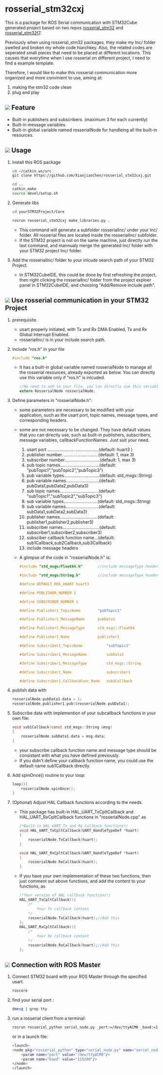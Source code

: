 # rosserial_stm32cxj

This is a package for ROS Serial communication with STM32Cube generated project based on two repos [rosserial_stm32](https://github.com/yoneken/rosserial_stm32) and [rosserial_stm32f7](https://github.com/fdila/rosserial_stm32f7). 

Previously when using rosserial_stm32 packages, they make my Inc/ folder swelled and broken my whole code hiarchkey.  Also, the related codes are seperated small pieces that need to be placed at different locations. This causes that everytime when I use rosserial on different project, I need to find a example template.

Therefore, I would like to make this rosserial communication more organized and more convinient to use, aiming at:
1. making the stm32 code clean
2. plug and play


## ![](https://via.placeholder.com/15/1589F0/000000?text=+) Feature
* Built-in publishers and subscribers. (maximum 3 for each currently)
* Built-in message variables.
* Built-in global variable named rosserialNode for handleing all the built-in resources.

## ![](https://via.placeholder.com/15/1589F0/000000?text=+) Usage
1. Install this ROS package
    ```sh
    cd ~/catkin_ws/src
    git clone https://github.com/XiaojiaoChen/rosserial_stm32cxj.git
    ```
    ```sh
    cd ..
    catkin_make
    source devel/setup.sh
    ```
2. Generate libs

    ```sh
    cd yourSTM32Project/Core

    rosrun rosserial_stm32cxj make_libraries.py .
    ```

    * This command will generate a subfolder rosserialInc/ under your Inc/ folder. All rosserial files are located inside the rosserialInc/ subfolder.
    * if the STM32 project is not on the same machine, just directly run the last command, and mannualy merge the generated Inc/ folder with your STM32 project Inc/ folder.


3. Add the rosserialInc/ folder to your inlcude search path of your STM32 Project. 

    * In STM32CubeIDE, this could be done by first refreshing the project, then right clicking the rosserialInc/ folder from the project exploer panel in STM32CubeIDE, and choosing "Add/Remove include path". 


## ![](https://via.placeholder.com/15/1589F0/000000?text=+) Use rosserial communication in your STM32 Project
 

1. prerequisite. 
    * usart properly initiated, with Tx and Rx DMA Enabled, Tx and Rx Global Interrupt Enabled.
    * rosserialInc/ is in your include search path.

2. Include "ros.h" in your file
    ```c
    #include "ros.h"
    ```
    * It has a built-in global variable named rosserialNode to manage all the rosserial resources, already exported as below. You can directly use this variable only if "ros.h" is inlcuded.
        ```c
        //No need to add to your file, you can directly use this variable if "ros.h" is included
        extern RosserialNode rosserialNode; 
        ```
3. Define parameters in "rosserialNode.h":

    * some parameters are necessary to be modified with your application, such as the usart port, topic names,  message types, and corresponding headers.

    * some are not necessary to be changed. They have default values that you can directly use, such as built-in publishers, subscribers, message variables, callbackFunctionNames. Just suit your need.
    
        1. usart port ..........................................(default: huart3   )
        2. publisher number. ............................(default: 1, max 3)
        2. subscriber number.............................(default: 1, max 3)
        3. pub topic names................................(default: "pubTopic1","pubTopic2","pubTopic3")
        3. pub variable types.............................(default: std_msgs::String)
        3. pub variable names...........................(default: pubData1,pubData2,pubData3)
        3. sub topic names................................(default: "subTopic1","subTopic2","subTopic3")
        3. sub variable types............................(default: std_msgs::String)
        3. sub variable names...........................(default: subData1,subData2,subData3)
        5. publisher names...............................(default: publisher1,publisher2,publisher3)
        6. subscriber names..............................(default: subscriber1,subscriber2,subscriber3)
        7. subsciber callback function name...(default: sub1Callback,sub2Callback,sub3Callback)
        8. include message headers

    * A glimpse of the code in "rosserialNode.h" is:

        ```c
        #include "std_msgs/Float64.h"		//include messageType headers

        #include "std_msgs/String.h"		//include messageType headers

        #define DEFAULT_ROS_HUART huart3

        #define PUBLISHER_NUMBER 1

        #define SUBSCRIBER_NUMBER 1

        #define Publisher1_TopicName    	"pubTopic1"

        #define Publisher1_MessageName  	pubData1 

        #define Publisher1_MessageType  	std_msgs::Float64 

        #define Publisher1_Name		  		publisher1

        #define Subscriber1_TopicName 			"subTopic1" 

        #define Subscriber1_MessageName 		subData1 

        #define Subscriber1_MessageType 		std_msgs::String 

        #define Subscriber1_Name		  		subscriber1	

        #define Subscriber1_CallbackFunc_Name   sub1Callback  
        ```
4. publish data with
    ```c
    rosserialNode.pubData1.data = 1;
    rosserialNode.publisher1.pub(&rosserialNode.pubData1);
    ```
5. Subscribe data with implemention of your subcallback functions in your own file:
    ```c
    void sub1Callback(const std_msgs::String &msg)
    {
        rosserialNode.subData1.data = msg.data;
    }
    ```
    * your subscribe callback function name and message type should be consistant with what you have defined previously. 
    * If you didn't define your callback function name, you could use the default name sub1Callback directly.

6. Add spinOnce() routine to your loop:
    ```c
    loop(){
        rosserialNode.spinOnce();
    }
    ```
7. (Optional) Adjust HAL Callback functions according to the needs.

    * This package has built-in HAL_UART_TxCpltCallback and HAL_UART_RxCpltCallback functions in "rosserialNode.cpp" as
        ```c
        /*Built-in HAL UART Tx and Rx Callback functions*/
        void HAL_UART_TxCpltCallback(UART_HandleTypeDef *huart)
        {
            rosserialNode.TxCallback(huart);    
        }

        void HAL_UART_RxCpltCallback(UART_HandleTypeDef *huart)
        {
            rosserialNode.RxCallback(huart);
        }
        ```
    * If you have your own implementation of these two functions, then just comment out above functions, and add the content to your functions, as
        ```c
        /*Your version of HAL callback functions*/
        HAL_UART_TxCpltCallback(){
            /*
                Your Tx callback content 
            */
            rosserialNode.TxCallback(huart);//Add this
        };
        HAL_UART_RxCpltCallback(){
            /*
                Your Rx callback content 
            */
            rosserialNode.RxCallback(huart);//Add this
        };
        ``` 


## ![](https://via.placeholder.com/15/1589F0/000000?text=+) Connection with ROS Master
1. Connect STM32 board with your ROS Master through the  specified usart.
     ```sh
    roscore
    ```

2. find your serial port :
    ```sh
    dmesg | grep tty
    ```
3. run a rosserial client from a terminal:
    ```sh
    rosrun rosserial_python serial_node.py _port:=/dev/ttyACM0 _baud:=115200
    ```
    or in a launch file:
    ```sh
    <launch>
    <node pkg="rosserial_python" type="serial_node.py" name="serial_node">
        <param name="port" value="/dev/ttyACM0"/>
        <param name="baud" value="115200"/>
    </node>
    </launch>
    ```
